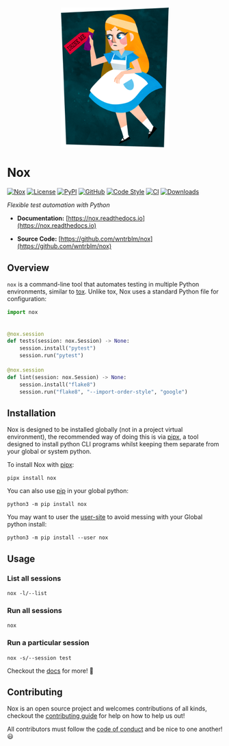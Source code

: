 <p align="center">
<img src="https://github.com/wntrblm/nox/raw/main/docs/_static/alice.png" alt="logo" width=50%>
</p>

# Nox

[![Nox](https://img.shields.io/badge/%F0%9F%A6%8A-Nox-D85E00.svg)](https://github.com/wntrblm/nox)
[![License](https://img.shields.io/github/license/wntrblm/nox)](https://github.com/wntrblm/nox)
[![PyPI](https://img.shields.io/pypi/v/nox.svg?logo=python)](https://pypi.python.org/pypi/nox)
[![GitHub](https://img.shields.io/github/v/release/wntrblm/nox?logo=github&sort=semver)](https://github.com/wntrblm/nox)
[![Code Style](https://img.shields.io/badge/code%20style-black-black)](https://github.com/wntrblm/nox)
[![CI](https://github.com/wntrblm/nox/workflows/CI/badge.svg)](https://github.com/wntrblm/nox/actions?query=workflow%3ACI)
[![Downloads](https://static.pepy.tech/personalized-badge/nox?period=total&units=international_system&left_color=grey&right_color=green&left_text=Downloads)](https://pepy.tech/project/nox)

*Flexible test automation with Python*

* **Documentation:** [https://nox.readthedocs.io](https://nox.readthedocs.io)

* **Source Code:** [https://github.com/wntrblm/nox](https://github.com/wntrblm/nox)

## Overview

`nox` is a command-line tool that automates testing in multiple Python environments, similar to [tox][]. Unlike tox, Nox uses a standard Python file for configuration:

```python
import nox


@nox.session
def tests(session: nox.Session) -> None:
    session.install("pytest")
    session.run("pytest")

@nox.session
def lint(session: nox.Session) -> None:
    session.install("flake8")
    session.run("flake8", "--import-order-style", "google")
```

## Installation

Nox is designed to be installed globally (not in a project virtual environment), the recommended way of doing this is via [pipx], a tool designed to install python CLI programs whilst keeping them separate from your global or system python.

To install Nox with [pipx][]:

```shell
pipx install nox
```

You can also use [pip][] in your global python:

```shell
python3 -m pip install nox
```

You may want to user the [user-site][] to avoid messing with your Global python install:

```shell
python3 -m pip install --user nox
```

## Usage

### List all sessions

```shell
nox -l/--list
```

### Run all sessions

```shell
nox
```

### Run a particular session

```shell
nox -s/--session test
```

Checkout the [docs](https://nox.readthedocs.io) for more! 🎉

## Contributing

Nox is an open source project and welcomes contributions of all kinds, checkout the [contributing guide](CONTRIBUTING.md) for help on how to help us out!

All contributors must follow the [code of conduct](CODE_OF_CONDUCT.md) and be nice to one another! 😃

[tox]: https://tox.readthedocs.io
[pipx]: https://pypa.github.io/pipx/
[pip]: https://pip.pypa.io/en/stable/
[user-site]: https://packaging.python.org/en/latest/tutorials/installing-packages/#installing-to-the-user-site
